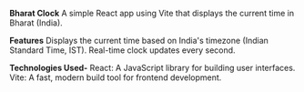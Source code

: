 **Bharat Clock**
A simple React app using Vite that displays the current time in Bharat (India).


**Features**
Displays the current time based on India's timezone (Indian Standard Time, IST).
Real-time clock updates every second.


**Technologies Used-**
React: A JavaScript library for building user interfaces.
Vite: A fast, modern build tool for frontend development.
